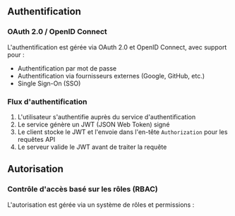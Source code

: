 ## Authentification
### OAuth 2.0 / OpenID Connect
L'authentification est gérée via OAuth 2.0 et OpenID Connect, avec support pour :
- Authentification par mot de passe
- Authentification via fournisseurs externes (Google, GitHub, etc.)
- Single Sign-On (SSO)

### Flux d'authentification
1. L'utilisateur s'authentifie auprès du service d'authentification
2. Le service génère un JWT (JSON Web Token) signé
3. Le client stocke le JWT et l'envoie dans l'en-tête `Authorization` pour les requêtes API
4. Le serveur valide le JWT avant de traiter la requête

## Autorisation
### Contrôle d'accès basé sur les rôles (RBAC)
L'autorisation est gérée via un système de rôles et permissions :
